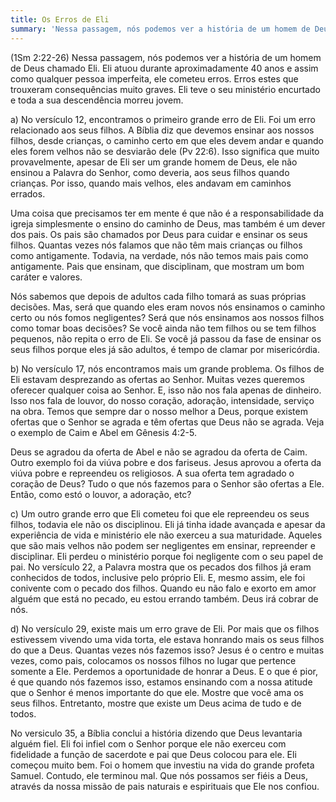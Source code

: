 ```yaml
---
title: Os Erros de Eli
summary: 'Nessa passagem, nós podemos ver a história de um homem de Deus chamado Eli. Eli atu...'
---
```


(1Sm 2:22-26) Nessa passagem, nós podemos ver a história de um homem de Deus chamado Eli. Eli atuou durante aproximadamente 40 anos e assim como qualquer pessoa imperfeita, ele cometeu erros. Erros estes que trouxeram consequências muito graves. Eli teve o seu ministério encurtado e toda a sua descendência morreu jovem.

a) No versículo 12, encontramos o primeiro grande erro de Eli. Foi um erro relacionado aos seus filhos. A Bíblia diz que devemos ensinar aos nossos filhos, desde crianças, o caminho certo em que eles devem andar e quando eles forem velhos não se desviarão dele (Pv 22:6). Isso significa que muito provavelmente, apesar de Eli ser um grande homem de Deus, ele não ensinou a Palavra do Senhor, como deveria, aos seus filhos quando crianças. Por isso, quando mais velhos, eles andavam em caminhos errados.

Uma coisa que precisamos ter em mente é que não é a responsabilidade da igreja simplesmente o ensino do caminho de Deus, mas também é um dever dos pais. Os pais são chamados por Deus para cuidar e ensinar os seus filhos. Quantas vezes nós falamos que não têm mais crianças ou filhos como antigamente. Todavia, na verdade, nós não temos mais pais como antigamente. Pais que ensinam, que disciplinam, que mostram um bom caráter e valores.

Nós sabemos que depois de adultos cada filho tomará as suas próprias decisões. Mas, será que quando eles eram novos nós ensinamos o caminho certo ou nós fomos negligentes? Será que nós ensinamos aos nossos filhos como tomar boas decisões? Se você ainda não tem filhos ou se tem filhos pequenos, não repita o erro de Eli. Se você já passou da fase de ensinar os seus filhos porque eles já são adultos, é tempo de clamar por misericórdia.

b) No versículo 17, nós encontramos mais um grande problema. Os filhos de Eli estavam desprezando as ofertas ao Senhor. Muitas vezes queremos oferecer qualquer coisa ao Senhor. E, isso não nos fala apenas de dinheiro. Isso nos fala de louvor, do nosso coração, adoração, intensidade, serviço na obra. Temos que sempre dar o nosso melhor a Deus, porque existem ofertas que o Senhor se agrada e têm ofertas que Deus não se agrada. Veja o exemplo de Caim e Abel em Gênesis 4:2-5.

Deus se agradou da oferta de Abel e não se agradou da oferta de Caim. Outro exemplo foi da viúva pobre e dos fariseus. Jesus aprovou a oferta da viúva pobre e repreendeu os religiosos. A sua oferta tem agradado o coração de Deus? Tudo o que nós fazemos para o Senhor são ofertas a Ele. Então, como estó o louvor, a adoração, etc?

c) Um outro grande erro que Eli cometeu foi que ele repreendeu os seus filhos, todavia ele não os disciplinou. Eli já tinha idade avançada e apesar da experiência de vida e ministério ele não exerceu a sua maturidade. Aqueles que são mais velhos não podem ser negligentes em ensinar, repreender e disciplinar. Eli perdeu o ministério porque foi negligente com o seu papel de pai. No versículo 22, a Palavra mostra que os pecados dos filhos já eram conhecidos de todos, inclusive pelo próprio Eli. E, mesmo assim, ele foi conivente com o pecado dos filhos. Quando eu não falo e exorto em amor alguém que está no pecado, eu estou errando também. Deus irá cobrar de nós.

d) No versículo 29, existe mais um erro grave de Eli. Por mais que os filhos estivessem vivendo uma vida torta, ele estava honrando mais os seus filhos do que a Deus. Quantas vezes nós fazemos isso? Jesus é o centro e muitas vezes, como pais, colocamos os nossos filhos no lugar que pertence somente a Ele. Perdemos a oportunidade de honrar a Deus. E o que é pior, é que quando nós fazemos isso, estamos ensinando com a nossa atitude que o Senhor é menos importante do que ele. Mostre que você ama os seus filhos. Entretanto, mostre que existe um Deus acima de tudo e de todos.

No versiculo 35, a Bíblia conclui a história dizendo que Deus levantaria alguém fiel. Eli foi infiel com o Senhor porque ele não exerceu com fidelidade a função de sacerdote e pai que Deus colocou para ele. Eli começou muito bem. Foi o homem que investiu na vida do grande profeta Samuel. Contudo, ele terminou mal. Que nós possamos ser fiéis a Deus, através da nossa missão de pais naturais e espirituais que Ele nos confiou.
